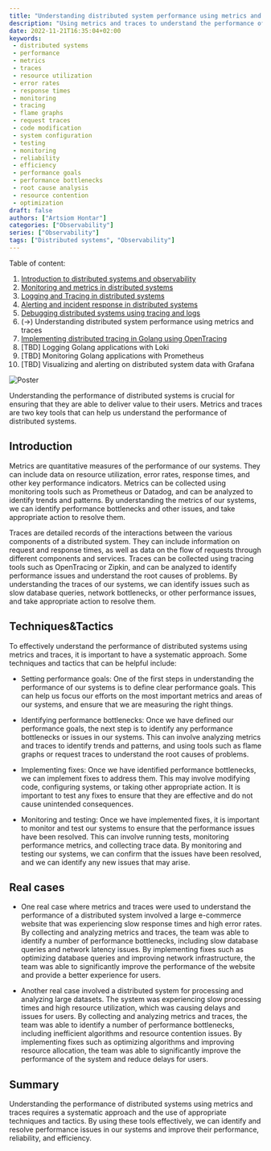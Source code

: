 ```yaml
---
title: "Understanding distributed system performance using metrics and traces"
description: "Using metrics and traces to understand the performance of distributed systems"
date: 2022-11-21T16:35:04+02:00
keywords:
 - distributed systems
 - performance
 - metrics
 - traces
 - resource utilization
 - error rates
 - response times
 - monitoring
 - tracing
 - flame graphs
 - request traces
 - code modification
 - system configuration
 - testing
 - monitoring
 - reliability
 - efficiency
 - performance goals
 - performance bottlenecks
 - root cause analysis
 - resource contention
 - optimization
draft: false
authors: ["Artsiom Hontar"]
categories: ["Observability"]
series: ["Observability"]
tags: ["Distributed systems", "Observability"]
---
```


Table of content:
1. [Introduction to distributed systems and observability](/learnings/observability/intro-to-distributed-observability/)
2. [Monitoring and metrics in distributed systems](/learnings/observability/monitoring-in-distributed-system/)
3. [Logging and Tracing in distributed systems](/learnings/observability/logging-and-tracking-in-distributed-system/)
4. [Alerting and incident response in distributed systems](/learnings/observability/alerting-and-incidents-in-distributed-system/)
6. [Debugging distributed systems using tracing and logs](/learnings/observability/debugging-distributed-system)
7. (->) Understanding distributed system performance using metrics and traces
8. [Implementing distributed tracing in Golang using OpenTracing](/learnings/observability/implementing-distributed-tracing/)
9. [TBD] Logging Golang applications with Loki
10. [TBD] Monitoring Golang applications with Prometheus
11. [TBD] Visualizing and alerting on distributed system data with Grafana

![Poster](/learnings/observability/understanding-performance-in-distributed-system/poster.jpg)

Understanding the performance of distributed systems is crucial for ensuring that they are able to deliver value to their users. Metrics and traces are two key tools that can help us understand the performance of distributed systems.

## Introduction

Metrics are quantitative measures of the performance of our systems. They can include data on resource utilization, error rates, response times, and other key performance indicators. Metrics can be collected using monitoring tools such as Prometheus or Datadog, and can be analyzed to identify trends and patterns. By understanding the metrics of our systems, we can identify performance bottlenecks and other issues, and take appropriate action to resolve them.

Traces are detailed records of the interactions between the various components of a distributed system. They can include information on request and response times, as well as data on the flow of requests through different components and services. Traces can be collected using tracing tools such as OpenTracing or Zipkin, and can be analyzed to identify performance issues and understand the root causes of problems. By understanding the traces of our systems, we can identify issues such as slow database queries, network bottlenecks, or other performance issues, and take appropriate action to resolve them.

## Techniques&Tactics

To effectively understand the performance of distributed systems using metrics and traces, it is important to have a systematic approach. Some techniques and tactics that can be helpful include:

- Setting performance goals: One of the first steps in understanding the performance of our systems is to define clear performance goals. This can help us focus our efforts on the most important metrics and areas of our systems, and ensure that we are measuring the right things.

- Identifying performance bottlenecks: Once we have defined our performance goals, the next step is to identify any performance bottlenecks or issues in our systems. This can involve analyzing metrics and traces to identify trends and patterns, and using tools such as flame graphs or request traces to understand the root causes of problems.

- Implementing fixes: Once we have identified performance bottlenecks, we can implement fixes to address them. This may involve modifying code, configuring systems, or taking other appropriate action. It is important to test any fixes to ensure that they are effective and do not cause unintended consequences.

- Monitoring and testing: Once we have implemented fixes, it is important to monitor and test our systems to ensure that the performance issues have been resolved. This can involve running tests, monitoring performance metrics, and collecting trace data. By monitoring and testing our systems, we can confirm that the issues have been resolved, and we can identify any new issues that may arise.

## Real cases

- One real case where metrics and traces were used to understand the performance of a distributed system involved a large e-commerce website that was experiencing slow response times and high error rates. By collecting and analyzing metrics and traces, the team was able to identify a number of performance bottlenecks, including slow database queries and network latency issues. By implementing fixes such as optimizing database queries and improving network infrastructure, the team was able to significantly improve the performance of the website and provide a better experience for users.

- Another real case involved a distributed system for processing and analyzing large datasets. The system was experiencing slow processing times and high resource utilization, which was causing delays and issues for users. By collecting and analyzing metrics and traces, the team was able to identify a number of performance bottlenecks, including inefficient algorithms and resource contention issues. By implementing fixes such as optimizing algorithms and improving resource allocation, the team was able to significantly improve the performance of the system and reduce delays for users.

## Summary
Understanding the performance of distributed systems using metrics and traces requires a systematic approach and the use of appropriate techniques and tactics. By using these tools effectively, we can identify and resolve performance issues in our systems and improve their performance, reliability, and efficiency.